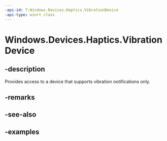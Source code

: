 ```yaml
---
-api-id: T:Windows.Devices.Haptics.VibrationDevice
-api-type: winrt class
---
```


<!-- Class syntax.
public class VibrationDevice 
-->

# Windows.Devices.Haptics.VibrationDevice

## -description
Provides access to a device that supports vibration notifications only.

## -remarks

## -see-also

## -examples

